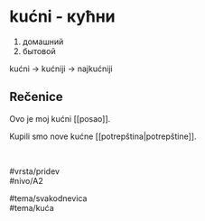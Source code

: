 # kućni - кућни

1. домашний  
2. бытовой  

kućni → kućniji → najkućniji  

## Rečenice

Ovo je moj kućni [[posao]].  

Kupili smo nove kućne [[potrepština|potrepštine]].  

<br>

#vrsta/pridev  
#nivo/A2  

#tema/svakodnevica  
#tema/kuća  
